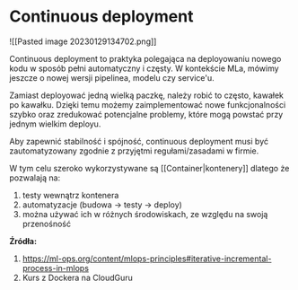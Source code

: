 # Continuous deployment

![[Pasted image 20230129134702.png]]

Continuous deployment to praktyka polegająca na deployowaniu nowego kodu w sposób pełni automatyczny i częsty. W kontekście MLa, mówimy jeszcze o nowej wersji pipelinea, modelu czy service'u.

Zamiast deployować jedną wielką paczkę, należy robić to często, kawałek po kawałku. Dzięki temu możemy zaimplementować nowe funkcjonalności szybko oraz zredukować potencjalne problemy, które mogą powstać przy jednym wielkim deployu.

Aby zapewnić stabilność i spójność, continuous deployment musi być zautomatyzowany zgodnie z przyjętmi regułami/zasadami w firmie.

W tym celu szeroko wykorzystywane są [[Container|kontenery]] dlatego że pozwalają na:
1. testy wewnątrz kontenera
2. automatyzacje (budowa -> testy -> deploy)
3. można używać ich w różnych środowiskach, ze względu na swoją przenośność



**Źródła:**
1. https://ml-ops.org/content/mlops-principles#iterative-incremental-process-in-mlops
2. Kurs z Dockera na CloudGuru